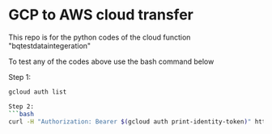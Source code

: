 # GCP to AWS cloud transfer

This repo is for the python codes of the cloud function "bqtestdataintegeration"

To test any of the codes above use the bash command below

Step 1:
```bash
gcloud auth list

Step 2:
```bash
curl -H "Authorization: Bearer $(gcloud auth print-identity-token)" https://europe-west2-st-npr-ukg-pro-data-hub-8100.cloudfunctions.net/bqtestdataintegeration



